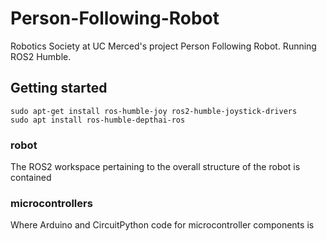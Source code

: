 # Person-Following-Robot
Robotics Society at UC Merced's project Person Following Robot. Running ROS2 Humble. 

## Getting started
```
sudo apt-get install ros-humble-joy ros2-humble-joystick-drivers
sudo apt install ros-humble-depthai-ros
```

### robot
The ROS2 workspace pertaining to the overall structure of the robot is contained

### microcontrollers
Where Arduino and CircuitPython code for microcontroller components is